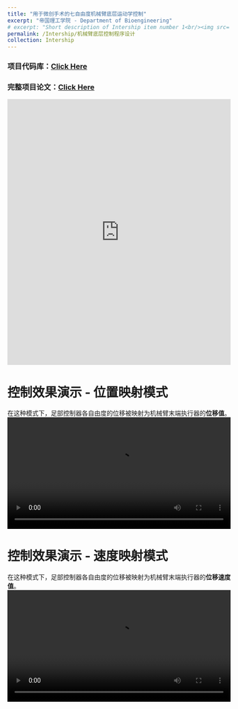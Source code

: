 ```yaml
---
title: "用于微创手术的七自由度机械臂底层运动学控制"
excerpt: "帝国理工学院 - Department of Bioengineering"
# excerpt: "Short description of Intership item number 1<br/><img src='/images/500x300.png'>"
permalink: /Intership/机械臂底层控制程序设计
collection: Intership
---
```



### 项目代码库：[Click Here](https://github.com/Miracle-Han/Robotic-assistant-for-microsurgery)

### 完整项目论文：[Click Here](https://miracle-han.com/files/Low_Level_Control_of_Kinova_Gen3_Using_a_Foot_Interface__System_Control_Performance.pdf)   

<iframe src="https://docs.google.com/viewer?url=https://github.com/Miracle-Han/Miracle-Han.github.io/raw/master/files/Low_Level_Control_of_Kinova_Gen3_Using_a_Foot_Interface__System_Control_Performance.pdf&embedded=true" style="width:100%; height:600px;" frameborder="0"></iframe>

# 控制效果演示 - 位置映射模式
在这种模式下，足部控制器各自由度的位移被映射为机械臂末端执行器的**位移值**。
<video style="width: 100%; height: auto;" controls>
    <source src="/images/Project/Intership_arm/Position_mapping.mp4" type="video/mp4">
</video>



# 控制效果演示 - 速度映射模式
在这种模式下，足部控制器各自由度的位移被映射为机械臂末端执行器的**位移速度值**。
<video style="width: 100%; height: auto;" controls>
    <source src="/images/Project/Intership_arm/Velocity_mapping.mp4" type="video/mp4">
</video>
